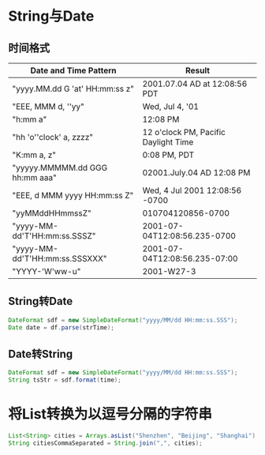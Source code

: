 # String与Date

## 时间格式

| Date and Time Pattern | Result |
| --- | --- |
| "yyyy.MM.dd G 'at' HH:mm:ss z" | 2001.07.04 AD at 12:08:56 PDT |
| "EEE, MMM d, ''yy" | Wed, Jul 4, '01 |
| "h:mm a" | 12:08 PM |
| "hh 'o''clock' a, zzzz" | 12 o'clock PM, Pacific Daylight Time |
| "K:mm a, z" | 0:08 PM, PDT |
| "yyyyy.MMMMM.dd GGG hh:mm aaa" | 02001.July.04 AD 12:08 PM |
| "EEE, d MMM yyyy HH:mm:ss Z" | Wed, 4 Jul 2001 12:08:56 -0700 |
| "yyMMddHHmmssZ" | 010704120856-0700 |
| "yyyy-MM-dd'T'HH:mm:ss.SSSZ" | 2001-07-04T12:08:56.235-0700 |
| "yyyy-MM-dd'T'HH:mm:ss.SSSXXX" | 2001-07-04T12:08:56.235-07:00 |
| "YYYY-'W'ww-u" | 2001-W27-3 |

## String转Date

```java
DateFormat sdf = new SimpleDateFormat("yyyy/MM/dd HH:mm:ss.SSS");
Date date = df.parse(strTime);
```

## Date转String

```java
DateFormat sdf = new SimpleDateFormat("yyyy/MM/dd HH:mm:ss.SSS");
String tsStr = sdf.format(time);
```


# 将List转换为以逗号分隔的字符串

```java
List<String> cities = Arrays.asList("Shenzhen", "Beijing", "Shanghai");
String citiesCommaSeparated = String.join(",", cities);
```
